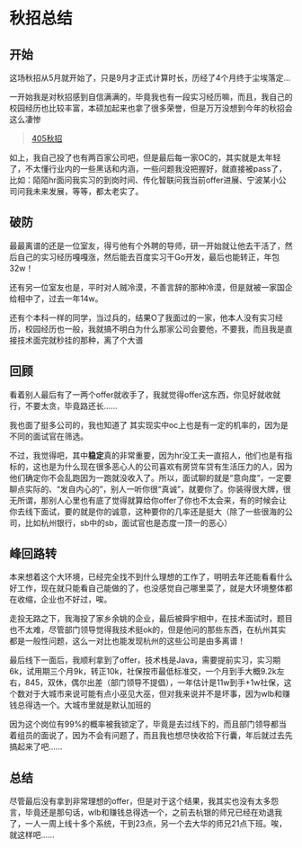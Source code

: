 # 秋招总结

## 开始

这场秋招从5月就开始了，只是9月才正式计算时长，历经了4个月终于尘埃落定…

一开始我是对秋招感到自信满满的，毕竟我也有一段实习经历嘛，而且，我自己的校园经历也比较丰富，本硕加起来也拿了很多荣誉，但是万万没想到今年的秋招会这么凄惨

> [405秋招](https://docs.qq.com/smartsheet/DR2lvd0dvSmZZaElM?tab=BB08J2&viewId=vv4QH8&_t=1727502440810&u=c87e19745df5464f9c29600e849d92aa)

如上，我自己投了也有两百家公司吧，但是最后每一家OC的，其实就是太年轻了，不太懂行业内的一些黑话和内涵，一些问题我没把握好，就直接被pass了，比如：陌陌hr面问我实习的到岗时间、传化智联问我当前offer进展、宁波某小公司问我未来发展，等等，都太老实了。

## 破防

最最离谱的还是一位室友，得亏他有个外聘的导师，研一开始就让他去干活了，然后自己的实习经历嘎嘎涨，然后能去百度实习干Go开发，最后也能转正，年包32w！

还有另一位室友也是，平时对人贼冷漠，不善言辞的那种冷漠，但是就被一家国企给相中了，过去一年14w。

还有个本科一样的同学，当过兵的，结果O了我面过的一家，他本人没有实习经历，校园经历也一般，我就搞不明白为什么那家公司会要他，不要我，而且我是直接技术面完就秒挂的那种，离了个大谱

## 回顾

看着别人最后有了一两个offer就收手了，我就觉得offer这东西，你见好就收就行，不要太贪，毕竟路还长……

我也面了挺多公司的，我也知道了 其实现实中oc上也是有一定的机率的，因为是不同的面试官在筛选。

不过，我觉得吧，其中**稳定**真的非常重要，因为hr没工夫一直招人，他们也是有指标的，这也是为什么现在很多恶心人的公司喜欢有房贷车贷有生活压力的人，因为他们确定你不会乱跑因为一跑就没收入了。所以，面试聊的就是“意向度”，一定要聊点实际的、“发自内心的”，别人一听你很“真诚”，就要你了。你装得很大牌，很无所谓，那别人心里也有底了觉得就算给你offer了你也不太会来，有的时候会让你去线下面试，要的就是你的诚意，这种要你的几率还是挺大（除了一些很海的公司，比如杭州银行，sb中的sb，面试官也是态度一顶一的恶心）

## 峰回路转

本来想着这个大环境，已经完全找不到什么理想的工作了，明明去年还能看看什么好工作，现在就只能看自己能做的了，也没感觉自己哪里菜了，就是大环境整体都在收缩，企业也不好过，唉。

走投无路之下，我海投了家乡余姚的企业，最后被舜宇相中，在技术面试时，题目也不太难，尽管部门领导觉得我技术挺ok的，但是他问的那些东西，在杭州其实都是一般性问题，这么一对比也能发现杭州的这些公司是由多离谱！

最后线下一面后，我顺利拿到了offer，技术栈是Java，需要提前实习，实习期6k，试用期三个月9k，转正10k，社保按市最低标准交，一个月到手大概9.2k左右，845，双休，偶尔出差（部门领导不提倡），一年估计是11w到手+1w社保，这个数对于大城市来说可能有点小巫见大巫，但对我来说并不是坏事，因为wlb和赚钱总得选一个。大城市里就是默认加班的

因为这个岗位有99%的概率被我锁定了，毕竟是去过线下的，而且部门领导都当着组员的面说了，因为不会有问题了，而且我也想尽快收拾下行囊，年后就过去先搞起来了吧……

## 总结

尽管最后没有拿到非常理想的offer，但是对于这个结果，我其实也没有太多怨言，毕竟还是那句话，wlb和赚钱总得选一个，之前去杭银的师兄已经在劝退我了，一人一周上线十多个系统，干到23点，另一个去大华的师兄21点下班。唉，就这样吧……